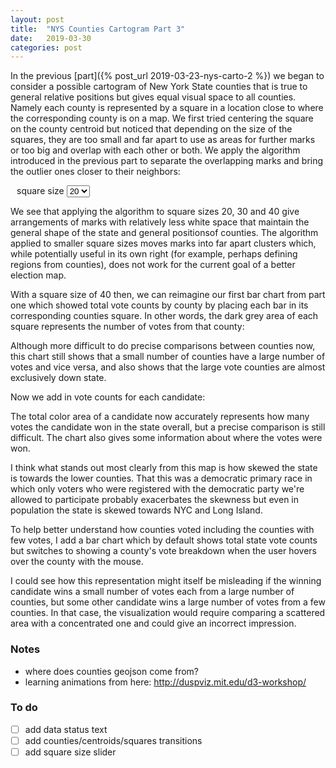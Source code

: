 ```yaml
---
layout: post
title:  "NYS Counties Cartogram Part 3"
date:   2019-03-30
categories: post
---
```


In the previous [part]({% post_url 2019-03-23-nys-carto-2 %}) we began to consider a possible cartogram of New York State counties that is true to general relative positions but gives equal visual space to all counties. Namely each county is represented by a square in a location close to where the corresponding county is on a map. We first tried centering the square on the county centroid but noticed that depending on the size of the squares, they are too small and far apart to use as areas for further marks or too big and overlap with each other or both. We apply the algorithm introduced in the previous part to separate the overlapping marks and bring the outlier ones closer to their neighbors:

<div id="button" style="float:left;" ></div>
<div id="squareSizeSelection" style="overflow:hidden; padding-left:10px;">
square size
  <select id="squareSize">
    <option value="5">5</option>
    <option value="10">10</option>
		<option value="20" selected="selected">20</option>
    <option value="30">30</option>
    <option value="40">40</option>
  </select>
</div>
<div id="countiesUpdate" style="position:relative;" >
</div>


We see that applying the algorithm to square sizes 20, 30 and 40 give arrangements of marks with relatively less white space that maintain the general shape of the state and general positionsof counties. The algorithm applied to smaller square sizes moves marks into far apart clusters which, while potentially useful in its own right (for example, perhaps defining regions from counties), does not work for the current goal of a better election map.

With a square size of 40 then, we can reimagine our first bar chart from part one which showed total vote counts by county by placing each bar in its corresponding counties square. In other words, the dark grey area of each square represents the number of votes from that county:


<div id="countiesTtlVotes" style="position:relative;" >
</div>

Although more difficult to do precise comparisons between counties now, this chart still shows that a small number of counties have a large number of votes and vice versa, and also shows that the large vote counties are almost exclusively down state.

Now we add in vote counts for each candidate:

<div id="countiesVotes" style="position:relative;" >
</div>

The total color area of a candidate now accurately represents how many votes the candidate won in the state overall, but a precise comparison is still difficult. The chart also gives some information about where the votes were won.

I think what stands out most clearly from this map is how skewed the state is towards the lower counties. That this was a democratic primary race in which only voters who were registered with the democratic party we're allowed to participate probably exacerbates the skewness but even in population the state is skewed towards NYC and Long Island.

To help better understand how counties voted including the counties with few votes, I add a bar chart which by default shows total state vote counts but switches to showing a county's vote breakdown when the user hovers over the county with the mouse.

I could see how this representation might itself be misleading if the winning candidate wins a small number of votes each from a large number of counties, but some other candidate wins a large number of votes from a few counties. In that case, the visualization would require comparing a scattered area with a concentrated one and could give an incorrect impression.


<script src="https://d3js.org/d3.v5.min.js"></script>
<script src="https://d3js.org/d3-selection-multi.v1.min.js"></script>

<script src="/sketches/carto/update.js"></script>
<script src="/sketches/carto/counties_update.js"></script>
<script src="/sketches/carto/counties_carto1.js"></script>
<script src="/sketches/carto/counties_carto2.js"></script>

### Notes
- where does counties geojson come from?
- learning animations from here: http://duspviz.mit.edu/d3-workshop/

### To do
- [ ] add data status text
- [ ] add counties/centroids/squares transitions
- [ ] add square size slider
